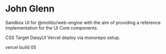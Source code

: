 # John Glenn 

Sandbox UI for @molitio/web-engine with the aim of providing a reference implementation for the UI Core components.

CSS Target DaisyUI
Vercel deploy via monorepo setup.

vercel build 05